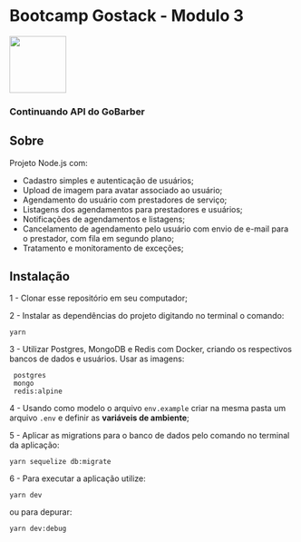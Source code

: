# Bootcamp Gostack - Modulo 3
<img height="100px" src="https://repository-images.githubusercontent.com/240039692/27973e80-4dee-11ea-89d7-880bb9842074">

### Continuando API do GoBarber

## **Sobre**
Projeto Node.js com:
- Cadastro simples e autenticação de usuários;
- Upload de imagem para avatar associado ao usuário;
- Agendamento do usuário com prestadores de serviço;
- Listagens dos agendamentos para prestadores e usuários;
- Notificações de agendamentos e listagens;
- Cancelamento de agendamento pelo usuário com envio de e-mail para o prestador, com fila em segundo plano;
- Tratamento e monitoramento de exceções;

## **Instalação** 
1 - Clonar esse repositório em seu computador;

2 - Instalar as dependências do projeto digitando no terminal o comando:

    yarn
    
3 - Utilizar Postgres, MongoDB e Redis com Docker, criando os respectivos bancos de dados e usuários. Usar as imagens:

     postgres
     mongo
     redis:alpine

4 - Usando como modelo o arquivo `env.example` criar na mesma pasta um arquivo `.env` e definir as **variáveis de ambiente**;
  
5 - Aplicar as migrations para o banco de dados pelo comando no terminal da aplicação:

    yarn sequelize db:migrate
    
6 - Para executar a aplicação utilize:

    yarn dev

  ou para depurar:

    yarn dev:debug
  
